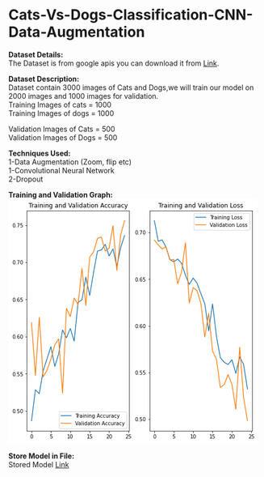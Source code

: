 # Cats-Vs-Dogs-Classification-CNN-Data-Augmentation
<b>Dataset Details:</b><Br>
The Dataset is from google apis you can download it from <a href = "https://storage.googleapis.com/mledu-datasets/cats_and_dogs_filtered.zip">Link</a>.<br>

<b>Dataset Description:</b><br>
Dataset contain 3000 images of Cats and Dogs,we will train our model on 2000 images and 1000 images for validation.<br>
Training Images of cats = 1000<br>
Training Images of dogs = 1000<br>

Validation Images of Cats = 500<br>
Validation Images of Dogs = 500<br>

<b>Techniques Used:</b><br>
1-Data Augmentation (Zoom, flip etc)<br>
1-Convolutional Neural Network<br>
2-Dropout<br>

<b>Training and Validation Graph:</b><br>
<img src = "/Images/download.png">

<b>Store Model in File:</b><br>
Stored Model <a href = "">Link</a>
